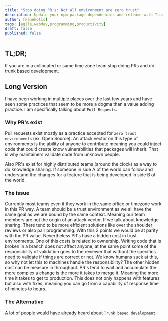 ```yaml
---
title: "Stop doing PR's: Not all environment are zero trust"
description: Update your npm package dependencies and release with Travis
author: [kanekotic]
tags: [agile,webdev,programming,productivity]
draft: false
published: false
---
```


## TL;DR;
If you are in a collocated or same time zone team stop doing PRs and do trunk based development.

## Long Version 

I have been working in multiple places over the last few years and have seen some practices that seem to be more a dogma than a value adding practice. I am specifically talking about `Pull Requests`. 

### Why PR's exist

Pull requests exist mostly as a practice accepted for `zero trust environments` (ex. Open Source). An attack vector on this type of environments is the ability of anyone to contribute meaning you could inject code that could create know vulnerabilities that packages will inherit. That is why maintainers validate code from unknown people.

Also PR's exist for highly distributed teams (around the clock) as a way to do knowledge sharing. If someone in side A of the world can follow and understand the changes for a feature that is being developed in side B of the world.

### The issue

Currently most teams even if they work in the same office or timezone work in this PR way. 
A team should be a trust environment as we all have the same goal as we are bound by the same context. Meaning our team members are not the origin of an attack vector.
If we talk about knowledge sharing. There tend to be more efficient solutions like over the shoulder reviews or also pair programming.
With this 2 points we would be at parity with the PR value. Nevertheless PR's have a hidden cost in trust environments. One of this costs is related to ownership. Writing code that is broken in a branch does not affect anyone, at the same point some of the responsibility of validation goes to the reviewer that without the specifics need to validate if things are correct or not. We know humans suck at this, so why not let this to machines handle the responsibility?
The other hidden cost can be measure in throughput. PR's tend to wait and accumulate the more complex a change is the more it takes to merge it. Meaning the more time it takes to get to production. This does not only happens with features but also with fixes, meaning you can go from a capability of response time of minutes to hours.

### The Alternative

A lot of people would have already heard about `Trunk based development`.
